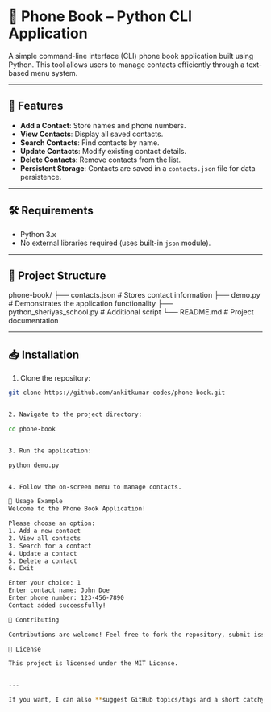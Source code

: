 # 📱 Phone Book – Python CLI Application

A simple command-line interface (CLI) phone book application built using Python. This tool allows users to manage contacts efficiently through a text-based menu system.

---

## 🚀 Features

- **Add a Contact**: Store names and phone numbers.
- **View Contacts**: Display all saved contacts.
- **Search Contacts**: Find contacts by name.
- **Update Contacts**: Modify existing contact details.
- **Delete Contacts**: Remove contacts from the list.
- **Persistent Storage**: Contacts are saved in a `contacts.json` file for data persistence.

---

## 🛠️ Requirements

- Python 3.x
- No external libraries required (uses built-in `json` module).

---

## 📁 Project Structure

phone-book/
├── contacts.json # Stores contact information
├── demo.py # Demonstrates the application functionality
├── python_sheriyas_school.py # Additional script
└── README.md # Project documentation


---

## 📥 Installation

1. Clone the repository:

```bash
git clone https://github.com/ankitkumar-codes/phone-book.git


2. Navigate to the project directory:

cd phone-book


3. Run the application:

python demo.py


4. Follow the on-screen menu to manage contacts.

🎯 Usage Example
Welcome to the Phone Book Application!

Please choose an option:
1. Add a new contact
2. View all contacts
3. Search for a contact
4. Update a contact
5. Delete a contact
6. Exit

Enter your choice: 1
Enter contact name: John Doe
Enter phone number: 123-456-7890
Contact added successfully!

💬 Contributing

Contributions are welcome! Feel free to fork the repository, submit issues, or create pull requests.

📄 License

This project is licensed under the MIT License.


---

If you want, I can also **suggest GitHub topics/tags and a short catchy description** for this repo to make it 
